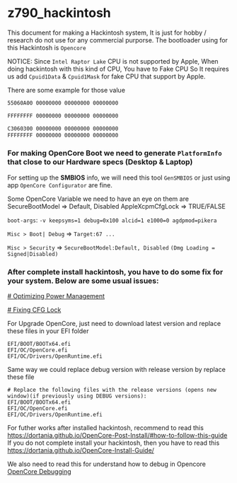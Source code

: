 # z790_hackintosh
This document for making a Hackintosh system, It is just for hobby / research do not use for any commercial purporse.
The bootloader using for this Hackintosh is `Opencore`

NOTICE: Since `Intel Raptor Lake` CPU is not supported by Apple, When doing hackintosh with this kind of CPU, You have to Fake CPU 
So It requires us add `Cpuid1Data` & `Cpuid1Mask` for fake CPU that support by Apple.

There are some example for those value
```bash
55060A00 00000000 00000000 00000000

FFFFFFFF 00000000 00000000 00000000

```
```bash
C3060300 00000000 00000000 00000000
FFFFFFFF 00000000 00000000 00000000
```

### For making OpenCore Boot we need to generate `PlatformInfo` that close to our Hardware specs (Desktop & Laptop)

For setting up the **SMBIOS** info, we will need this tool `GenSMBIOS` or just using app `OpenCore Configurator` are fine.

Some OpenCore Variable we need to have an eye on them are
SecureBootModel => Default, Disabled
AppleXcpmCfgLock => TRUE/FALSE

`boot-args`: `-v keepsyms=1 debug=0x100 alcid=1 e1000=0 agdpmod=pikera`

`Misc > Boot| Debug` => `Target:67 ...`

`Misc > Security` => `SecureBootModel:Default, Disabled` `(Dmg Loading = Signed|Disabled)`
### After complete install hackintosh, you have to do some fix for your system. Below are some usual issues: 
[# Optimizing Power Management](https://dortania.github.io/OpenCore-Post-Install/universal/pm.html)

[# Fixing CFG Lock](https://dortania.github.io/OpenCore-Post-Install/misc/msr-lock.html#what-is-cfg-lock)


For Upgrade OpenCore, just need to download latest version and replace these files in your EFI folder

```shell
EFI/BOOT/BOOTx64.efi
EFI/OC/OpenCore.efi
EFI/OC/Drivers/OpenRuntime.efi
```
Same way we could replace debug version with release version by replace these file
```shell
# Replace the following files with the release versions (opens new window)(if previously using DEBUG versions):
EFI/BOOT/BOOTx64.efi
EFI/OC/OpenCore.efi
EFI/OC/Drivers/OpenRuntime.efi
```
For futher works after installed hackintosh, recommend to read this https://dortania.github.io/OpenCore-Post-Install/#how-to-follow-this-guide
If you do not complete install your hackintosh, then you have to read this https://dortania.github.io/OpenCore-Install-Guide/

We also need to read this for understand how to debug in Opencore [OpenCore Debugging](https://dortania.github.io/OpenCore-Install-Guide/troubleshooting/debug.html#file-swaps)